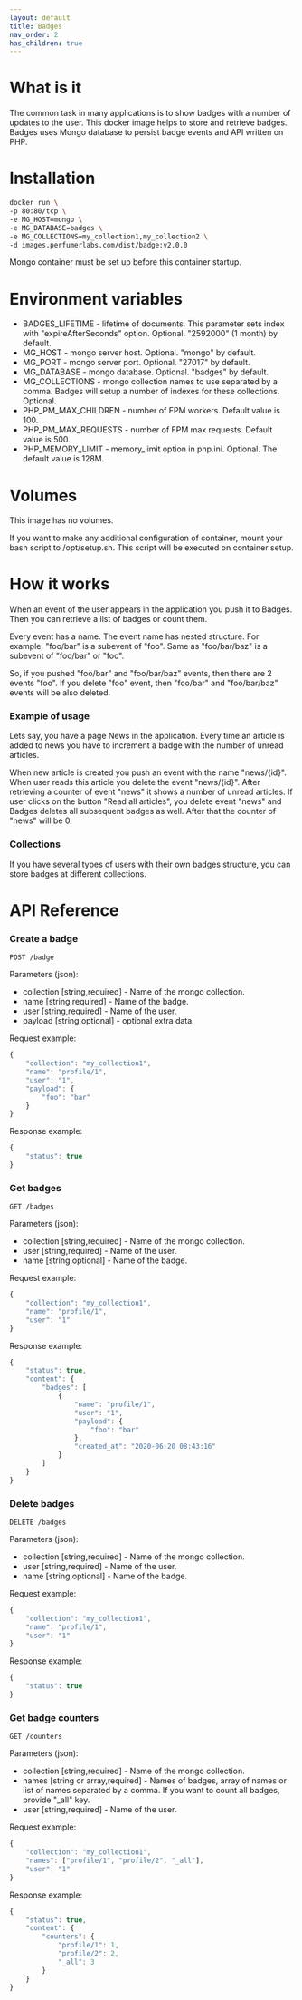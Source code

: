 ```yaml
---
layout: default
title: Badges
nav_order: 2
has_children: true
---
```


What is it
==========

The common task in many applications is to show badges with a number of updates to the user.
This docker image helps to store and retrieve badges.
Badges uses Mongo database to persist badge events and API written on PHP.

Installation
============

```bash
docker run \
-p 80:80/tcp \
-e MG_HOST=mongo \
-e MG_DATABASE=badges \
-e MG_COLLECTIONS=my_collection1,my_collection2 \
-d images.perfumerlabs.com/dist/badge:v2.0.0
```

Mongo container must be set up before this container startup.

Environment variables
=====================

- BADGES_LIFETIME - lifetime of documents. This parameter sets index with "expireAfterSeconds" option. Optional. "2592000" (1 month) by default.
- MG_HOST - mongo server host. Optional. "mongo" by default.
- MG_PORT - mongo server port. Optional. "27017" by default.
- MG_DATABASE - mongo database. Optional. "badges" by default.
- MG_COLLECTIONS - mongo collection names to use separated by a comma. Badges will setup a number of indexes for these collections. Optional.
- PHP_PM_MAX_CHILDREN - number of FPM workers. Default value is 100.
- PHP_PM_MAX_REQUESTS - number of FPM max requests. Default value is 500.
- PHP_MEMORY_LIMIT - memory_limit option in php.ini. Optional. The default value is 128M.

Volumes
=======

This image has no volumes.

If you want to make any additional configuration of container, mount your bash script to /opt/setup.sh. This script will be executed on container setup.

How it works
============

When an event of the user appears in the application you push it to Badges.
Then you can retrieve a list of badges or count them.

Every event has a name. The event name has nested structure.
For example, "foo/bar" is a subevent of "foo".
Same as "foo/bar/baz" is a subevent of "foo/bar" or "foo".

So, if you pushed "foo/bar" and "foo/bar/baz" events, then there are 2 events "foo".
If you delete "foo" event, then "foo/bar" and "foo/bar/baz" events will be also deleted.

### Example of usage

Lets say, you have a page News in the application.
Every time an article is added to news you have to increment a badge with the number of unread articles.

When new article is created you push an event with the name "news/{id}".
When user reads this article you delete the event "news/{id}".
After retrieving a counter of event "news" it shows a number of unread articles.
If user clicks on the button "Read all articles", you delete event "news" and Badges deletes all subsequent badges as well.
After that the counter of "news" will be 0.

### Collections

If you have several types of users with their own badges structure, you can store badges at different collections.

API Reference
=============

### Create a badge

`POST /badge`

Parameters (json):
- collection [string,required] - Name of the mongo collection.
- name [string,required] - Name of the badge.
- user [string,required] - Name of the user.
- payload [string,optional] - optional extra data.

Request example:
```javascript
{
    "collection": "my_collection1",
    "name": "profile/1",
    "user": "1",
    "payload": {
        "foo": "bar"
    }
}
```

Response example:

```javascript
{
    "status": true
}
```

### Get badges

`GET /badges`

Parameters (json):
- collection [string,required] - Name of the mongo collection.
- user [string,required] - Name of the user.
- name [string,optional] - Name of the badge.

Request example:
```javascript
{
    "collection": "my_collection1",
    "name": "profile/1",
    "user": "1"
}
```

Response example:

```javascript
{
    "status": true,
    "content": {
        "badges": [
            {
                "name": "profile/1",
                "user": "1",
                "payload": {
                    "foo": "bar"
                },
                "created_at": "2020-06-20 08:43:16"
            }
        ]
    }
}
```

### Delete badges

`DELETE /badges`

Parameters (json):
- collection [string,required] - Name of the mongo collection.
- user [string,required] - Name of the user.
- name [string,optional] - Name of the badge.

Request example:
```javascript
{
    "collection": "my_collection1",
    "name": "profile/1",
    "user": "1"
}
```

Response example:

```javascript
{
    "status": true
}
```

### Get badge counters

`GET /counters`

Parameters (json):
- collection [string,required] - Name of the mongo collection.
- names [string or array,required] - Names of badges, array of names or list of names separated by a comma. If you want to count all badges, provide "_all" key.
- user [string,required] - Name of the user.

Request example:
```javascript
{
    "collection": "my_collection1",
    "names": ["profile/1", "profile/2", "_all"],
    "user": "1"
}
```

Response example:

```javascript
{
    "status": true,
    "content": {
        "counters": {
            "profile/1": 1,
            "profile/2": 2,
            "_all": 3
        }
    }
}
```
